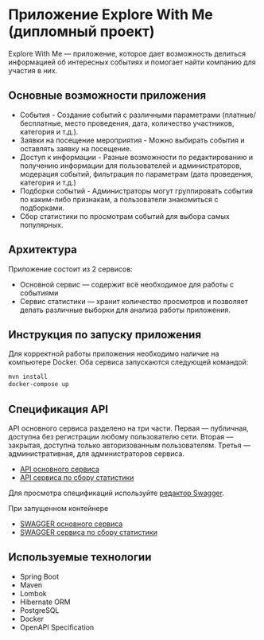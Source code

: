 # Приложение Explore With Me (дипломный проект)

Explore With Me — приложение, которое дает возможность делиться информацией об интересных событиях и
помогает найти компанию для участия в них.

## Основные возможности приложения

* События - Создание событий с различными параметрами (платные/бесплатные, место проведения,
  дата, количество участников, категория и т.д.).
* Заявки на посещение мероприятия - Можно выбирать события и оставлять заявку на посещение.
* Доступ к информации - Разные возможности по редактированию и получению информации для
  пользователей и администраторов, модерация событий, фильтрация по параметрам (дата проведения,
  категория и т.д.)
* Подборки событий - Администраторы могут группировать события по каким-либо признакам, а
  пользователи знакомиться с подборками.
* Сбор статистики по просмотрам событий для выбора самых популярных.

## Архитектура

Приложение состоит из 2 сервисов:

* Основной сервис — содержит всё необходимое для работы с событиями
* Сервис статистики — хранит количество просмотров и позволяет делать различные выборки для анализа
  работы приложения.

## Инструкция по запуску приложения

Для корректной работы приложения необходимо наличие на компьютере Docker. Оба сервиса запускаются
следующей командой:

```Bash
mvn install
docker-compose up
```

## Спецификация API

API основного сервиса разделено на три части. Первая — публичная, доступна без регистрации любому
пользователю сети. Вторая — закрытая, доступна только авторизованным пользователям. Третья —
административная, для администраторов сервиса.

- [API основного сервиса](https://github.com/booogiman/java-explore-with-me/blob/main/ewm-main-service-spec.json)
- [API сервиса по сбору статистики](https://github.com/booogiman/java-explore-with-me/blob/main/ewm-stats-service-spec.json)

Для просмотра спецификаций используйте [редактор Swagger](https://editor-next.swagger.io/).


При запущенном контейнере

- [SWAGGER основного сервиса](http://localhost:8080/swagger-ui/index.html#/)
- [SWAGGER сервиса по сбору статистики](http://localhost:9090/swagger-ui/index.html#/)


## Используемые технологии

* Spring Boot
* Maven
* Lombok
* Hibernate ORM
* PostgreSQL
* Docker
* OpenAPI Specification
